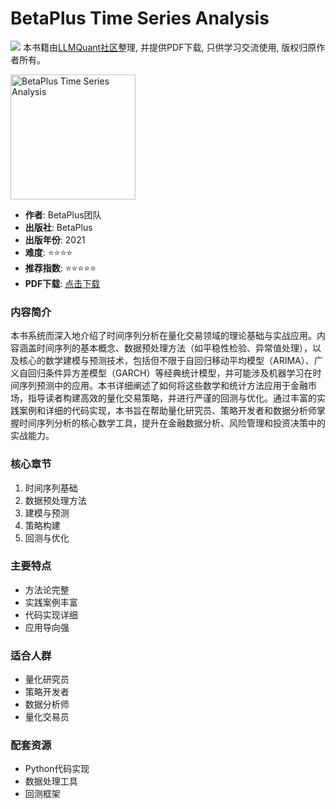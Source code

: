 # BetaPlus Time Series Analysis

![](https://fastly.jsdelivr.net/gh/bucketio/img3@main/2024/09/04/1725464231869-e0b2f727-2a0f-4270-bf6c-31ddc350426a.gif)
本书籍由[LLMQuant社区](https://llmquant.com/)整理, 并提供PDF下载, 只供学习交流使用, 版权归原作者所有。

<img src="cover.jpg" alt="BetaPlus Time Series Analysis" width="200"/>

- **作者**: BetaPlus团队
- **出版社**: BetaPlus
- **出版年份**: 2021
- **难度**: ⭐⭐⭐⭐
- **推荐指数**: ⭐⭐⭐⭐⭐
- **PDF下载**: [点击下载](https://quant-wiki.com/pdf/BetaPlus_Time_Series_Analysis.pdf)

### 内容简介

本书系统而深入地介绍了时间序列分析在量化交易领域的理论基础与实战应用。内容涵盖时间序列的基本概念、数据预处理方法（如平稳性检验、异常值处理），以及核心的数学建模与预测技术，包括但不限于自回归移动平均模型（ARIMA）、广义自回归条件异方差模型（GARCH）等经典统计模型，并可能涉及机器学习在时间序列预测中的应用。本书详细阐述了如何将这些数学和统计方法应用于金融市场，指导读者构建高效的量化交易策略，并进行严谨的回测与优化。通过丰富的实践案例和详细的代码实现，本书旨在帮助量化研究员、策略开发者和数据分析师掌握时间序列分析的核心数学工具，提升在金融数据分析、风险管理和投资决策中的实战能力。

### 核心章节

1. 时间序列基础
2. 数据预处理方法
3. 建模与预测
4. 策略构建
5. 回测与优化

### 主要特点

- 方法论完整
- 实践案例丰富
- 代码实现详细
- 应用导向强

### 适合人群

- 量化研究员
- 策略开发者
- 数据分析师
- 量化交易员

### 配套资源

- Python代码实现
- 数据处理工具
- 回测框架